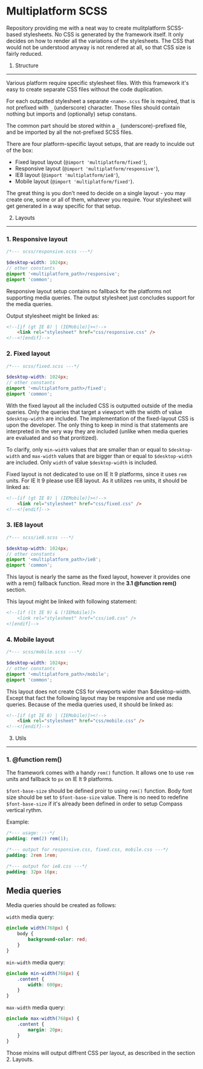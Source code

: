 Multiplatform SCSS
==================

Repository providing me with a neat way to create mulitplatform SCSS-based
stylesheets. No CSS is generated by the framework itself. It only decides on
how to render all the variations of the stylesheets. The CSS that would not
be understood anyway is not rendered at all, so that CSS size is fairly
reduced.

1. Structure
------------

Various platform require specific stylesheet files. With this framework it's
easy to create separate CSS files without the code duplication.

For each outputted stylesheet a separate ``<name>.scss`` file is required,
that is not prefixed with ``_`` (underscore) character. Those files should
contain nothing but imports and (optionally) setup constans.

The common part should be stored within a ``_`` (underscore)-prefixed file,
and be imported by all the not-prefixed SCSS files.

There are four platform-specific layout setups, that are ready to inculde out
of the box:

- Fixed layout layout (``@import 'multiplatform/fixed'``),
- Responsive layout (``@import 'multiplatform/responsive'``),
- IE8 layout (``@import 'multiplatform/ie8'``),
- Mobile layout (``@import 'multiplatform/fixed'``).

The great thing is you don't need to decide on a single layout - you may create
one, some or all of them, whatever you require. Your stylesheet will get
generated in a way specific for that setup.

2. Layouts
----------

### 1. Responsive layout

```scss
/*--- scss/responsive.scss ---*/

$desktop-width: 1024px;
// other constants
@import '<multiplatform_path>/responsive';
@import 'common';
```

Responsive layout setup contains no fallback for the platforms not supporting
media queries. The output stylesheet just concludes support for the media
queries.

Output stylesheet might be linked as:

```html
<!--[if (gt IE 8) | (IEMobile)]><!-->
	<link rel="stylesheet" href="css/responsive.css" />
<!--<![endif]-->
```

### 2. Fixed layout

```scss
/*--- scss/fixed.scss ---*/

$desktop-width: 1024px;
// other constants
@import '<multiplatform_path>/fixed';
@import 'common';
```

With the fixed layout all the included CSS is outputted outside of the media
queries. Only the queries that target a viewport with the width of value
``$desktop-width`` are included. The implementation of the fixed-layout CSS is
upon the developer. The only thing to keep in mind is that statements are
interpreted in the very way they are included (unlike when media queries are
evaluated and so that proritized).

To clarify, only ``min-width`` values that are smaller than or equal to
``$desktop-width`` and ``max-width`` values that are bigger than or equal to
``$desktop-width`` are included. Only ``width`` of value ``$desktop-width``
is included.

Fixed layout is not dedicated to use on IE lt 9 platforms, since it uses
``rem`` units. For IE lt 9 please use IE8 layout. As it utilizes ``rem``
units, it should be linked as:

```html
<!--[if (gt IE 8) | (IEMobile)]><!-->
	<link rel="stylesheet" href="css/fixed.css" />
<!--<![endif]-->
```

### 3. IE8 layout

```scss
/*--- scss/ie8.scss ---*/

$desktop-width: 1024px;
// other constants
@import '<multiplatform_path>/ie8';
@import 'common';
```

This layout is nearly the same as the fixed layout, however it provides one
with a rem() fallback function. Read more in the **3.1 @function rem()**
section.

This layout might be linked with following statement:

```html
<!--[if (lt IE 9) & (!IEMobile)]>
	<link rel="stylesheet" href="css/ie8.css" />
<![endif]-->
```

### 4. Mobile layout

```scss
/*--- scss/mobile.scss ---*/

$desktop-width: 1024px;
// other constants
@import '<multiplatform_path>/mobile';
@import 'common';
```

This layout does not create CSS for viewports wider than $desktop-width.
Except that fact the following layout may be responsive and use media queries.
Because of the media queries used, it should be linked as:

```html
<!--[if (gt IE 8) | (IEMobile)]><!-->
	<link rel="stylesheet" href="css/mobile.css" />
<!--<![endif]-->
```

3. Utils
--------

### 1. @function rem()

The framework comes with a handy ``rem()`` function. It allows one to use
``rem`` units and fallback to ``px`` on IE lt 9 platforms.

``$font-base-size`` should be defined proir to using ``rem()`` function. Body
font size should be set to ``$font-base-size`` value. There is no need to
redefine ``$font-base-size`` if it's already been defined in order to setup
Compass vertical rythm.

Example:

```scss
/*--- usage: ---*/
padding: rem(2) rem(1);

/*--- output for responsive.css, fixed.css, mobile.css ---*/
padding: 2rem 1rem;

/*--- output for ie8.css ---*/
padding: 32px 16px;
```

Media queries
-------------

Media queries should be created as follows:

``width`` media query:

```scss
@include width(768px) {
	body {
		background-color: red;
	}
}
```

``min-width`` media query:

```scss
@include min-width(768px) {
	.content {
		width: 600px;
	}
}
```

``max-width`` media query:

```scss
@include max-width(768px) {
	.content {
		margin: 20px;
	}
}
```

Those mixins will output diffrent CSS per layout, as described in the
section 2. Layouts.
